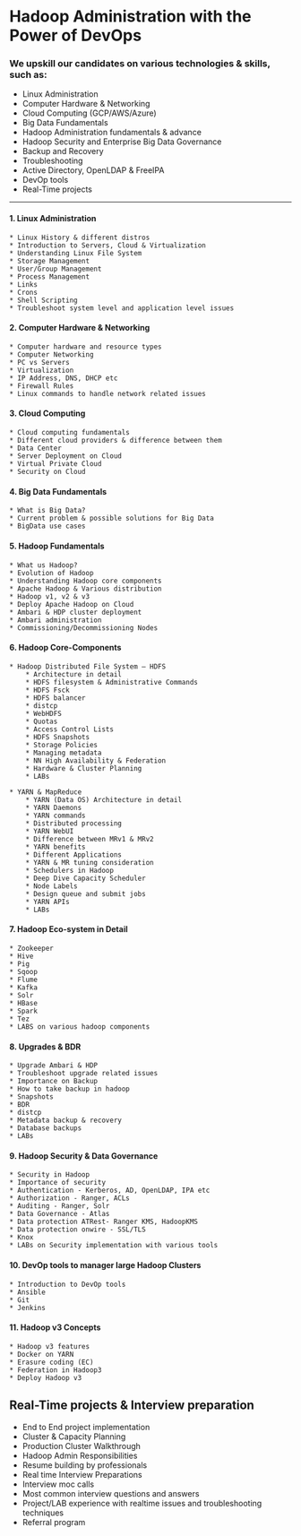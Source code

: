 # Hadoop Administration with the Power of DevOps

### We upskill our candidates on various technologies & skills, such as:
* Linux Administration
* Computer Hardware & Networking
* Cloud Computing (GCP/AWS/Azure)
* Big Data Fundamentals
* Hadoop Administration fundamentals & advance
* Hadoop Security and Enterprise Big Data Governance
* Backup and Recovery
* Troubleshooting
* Active Directory, OpenLDAP & FreeIPA
* DevOp tools
* Real-Time projects


------------------------------------------------------------------------------------------------------------------------------
#### 1. Linux Administration
    * Linux History & different distros
    * Introduction to Servers, Cloud & Virtualization
    * Understanding Linux File System
    * Storage Management
    * User/Group Management
    * Process Management
    * Links
    * Crons
    * Shell Scripting
    * Troubleshoot system level and application level issues

#### 2. Computer Hardware & Networking
    * Computer hardware and resource types
    * Computer Networking
    * PC vs Servers
    * Virtualization
    * IP Address, DNS, DHCP etc
    * Firewall Rules
    * Linux commands to handle network related issues

#### 3. Cloud Computing
    * Cloud computing fundamentals 
    * Different cloud providers & difference between them
    * Data Center
    * Server Deployment on Cloud
    * Virtual Private Cloud
    * Security on Cloud

#### 4. Big Data Fundamentals
    * What is Big Data?
    * Current problem & possible solutions for Big Data
    * BigData use cases

#### 5. Hadoop Fundamentals
    * What us Hadoop?
    * Evolution of Hadoop
    * Understanding Hadoop core components
    * Apache Hadoop & Various distribution
    * Hadoop v1, v2 & v3
    * Deploy Apache Hadoop on Cloud
    * Ambari & HDP cluster deployment
    * Ambari administration
    * Commissioning/Decommissioning Nodes
    
#### 6. Hadoop Core-Components
    * Hadoop Distributed File System – HDFS
    	* Architecture in detail
    	* HDFS filesystem & Administrative Commands
    	* HDFS Fsck
    	* HDFS balancer
    	* distcp
    	* WebHDFS
    	* Quotas
    	* Access Control Lists
    	* HDFS Snapshots
    	* Storage Policies
    	* Managing metadata
    	* NN High Availability & Federation
    	* Hardware & Cluster Planning
    	* LABs

	* YARN & MapReduce
		* YARN (Data OS) Architecture in detail
		* YARN Daemons
		* YARN commands
		* Distributed processing
		* YARN WebUI
		* Difference between MRv1 & MRv2
		* YARN benefits
		* Different Applications
		* YARN & MR tuning consideration
		* Schedulers in Hadoop
		* Deep Dive Capacity Scheduler
		* Node Labels
		* Design queue and submit jobs
		* YARN APIs
		* LABs
      
#### 7. Hadoop Eco-system in Detail
	* Zookeeper
	* Hive
	* Pig
	* Sqoop
	* Flume
	* Kafka
	* Solr
	* HBase
	* Spark
	* Tez
	* LABS on various hadoop components

#### 8. Upgrades & BDR
	* Upgrade Ambari & HDP
	* Troubleshoot upgrade related issues
	* Importance on Backup
	* How to take backup in hadoop
	* Snapshots
	* BDR
	* distcp
	* Metadata backup & recovery
	* Database backups
	* LABs

#### 9. Hadoop Security & Data Governance
	* Security in Hadoop
	* Importance of security
	* Authentication - Kerberos, AD, OpenLDAP, IPA etc
	* Authorization - Ranger, ACLs
	* Auditing - Ranger, Solr
	* Data Governance - Atlas
	* Data protection ATRest- Ranger KMS, HadoopKMS
	* Data protection onwire - SSL/TLS
	* Knox
	* LABs on Security implementation with various tools
   
#### 10. DevOp tools to manager large Hadoop Clusters
	* Introduction to DevOp tools
	* Ansible
	* Git
	* Jenkins

#### 11. Hadoop v3 Concepts
	* Hadoop v3 features
	* Docker on YARN
	* Erasure coding (EC)
	* Federation in Hadoop3
	* Deploy Hadoop v3
   
## Real-Time projects & Interview preparation
   * End to End project implementation
   * Cluster & Capacity Planning
   * Production Cluster Walkthrough
   * Hadoop Admin Responsibilities
   * Resume building by professionals
   * Real time Interview Preparations
   * Interview moc calls
   * Most common interview questions and answers
   * Project/LAB experience with realtime issues and troubleshooting techniques
   * Referral program
